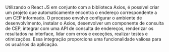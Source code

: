 Utilizando o React JS em conjunto com a biblioteca Axios, é possível criar um projeto que automaticamente encontra o endereço correspondente a um CEP informado. O processo envolve configurar o ambiente de desenvolvimento, instalar o Axios, desenvolver um componente de consulta de CEP, integrar com uma API de consulta de endereços, renderizar os resultados na interface, lidar com erros e exceções, realizar testes e otimizações. Essa integração proporciona uma funcionalidade valiosa para os usuários da aplicação.

